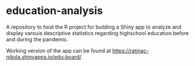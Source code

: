 # education-analysis
A repository to host the R project for building a Shiny app to analyze and display varouis descriptive statistics regarding highschool education before and during the pandemic.

Working version of the app can be found at https://ratinac-nikola.shinyapps.io/edu-board/
